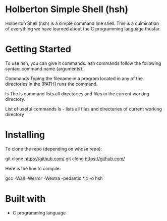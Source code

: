 # Holberton Simple Shell (hsh)
Holberton Shell (hsh) is a simple command line shell. This is a culmination of everything we have learned about the C programming language thusfar.

# Getting Started
To use hsh, you can give it commands. hsh commands follow the following syntax: command name {arguments}.

Commands
Typing the filename in a program located in any of the directories in the [PATH] runs the command.

ls
The ls command lists all directories and files in the current working directory.

List of useful commands
ls - lists all files and directories of current working directory

# Installing
To clone the repo (depending on whose repo):

git clone https://github.com/
git clone https://github.com/

Here is the line to compile:

gcc -Wall -Werror -Wextra -pedantic *.c -o hsh

# Built with
 - C programming language
